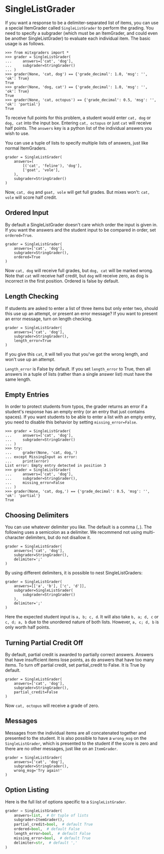 # SingleListGrader

If you want a response to be a delimiter-separated list of items, you can use a special ItemGrader called `SingleListGrader` to perform the grading. You need to specify a subgrader (which must be an ItemGrader, and could even be another SingleListGrader) to evaluate each individual item. The basic usage is as follows.

```pycon
>>> from mitxgraders import *
>>> grader = SingleListGrader(
...     answers=['cat', 'dog'],
...     subgrader=StringGrader()
... )
>>> grader(None, 'cat, dog') == {'grade_decimal': 1.0, 'msg': '', 'ok': True}
True
>>> grader(None, 'dog, cat') == {'grade_decimal': 1.0, 'msg': '', 'ok': True}
True
>>> grader(None, 'cat, octopus') == {'grade_decimal': 0.5, 'msg': '', 'ok': 'partial'}
True

```

To receive full points for this problem, a student would enter `cat, dog` or `dog, cat` into the input box. Entering `cat, octopus` or just `cat` will receive half points. The `answers` key is a python list of the individual answers you wish to use.

You can use a tuple of lists to specify multiple lists of answers, just like normal ItemGraders.

```pycon
grader = SingleListGrader(
    answers=(
        [('cat', 'feline'), 'dog'],
        ['goat', 'vole'],
    ),
    subgrader=StringGrader()
)
```

Now, `cat, dog` and `goat, vole` will get full grades. But mixes won't: `cat, vole` will score half credit.


## Ordered Input

By default a SingleListGrader doesn't care which order the input is given in. If you want the answers and the student input to be compared in order, set `ordered=True`.

```pycon
grader = SingleListGrader(
    answers=['cat', 'dog'],
    subgrader=StringGrader(),
    ordered=True
)
```

Now `cat, dog` will receive full grades, but `dog, cat` will be marked wrong. Note that `cat` will receive half credit, but `dog` will receive zero, as dog is incorrect in the first position. Ordered is false by default.


## Length Checking

If students are asked to enter a list of three items but only enter two, should this use up an attempt, or present an error message? If you want to present an error message, turn on length checking.

```pycon
grader = SingleListGrader(
    answers=['cat', 'dog'],
    subgrader=StringGrader(),
    length_error=True
)
```

If you give this `cat`, it will tell you that you've got the wrong length, and won't use up an attempt.

`Length_error` is False by default. If you set `length_error` to True, then all answers in a tuple of lists (rather than a single answer list) must have the same length.


## Empty Entries

In order to protect students from typos, the grader returns an error if a student's response has an empty entry (or an entry that just contains spaces). If you want students to be able to enter a list with an empty entry, you need to disable this behavior by setting `missing_error=False`.

```pycon
>>> grader = SingleListGrader(
...     answers=['cat', 'dog'],
...     subgrader=StringGrader()
... )
>>> try:
...     grader(None, 'cat, dog,')
... except MissingInput as error:
...     print(error)
List error: Empty entry detected in position 3
>>> grader = SingleListGrader(
...     answers=['cat', 'dog'],
...     subgrader=StringGrader(),
...     missing_error=False
... )
>>> grader(None, 'cat, dog,') == {'grade_decimal': 0.5, 'msg': '', 'ok': 'partial'}
True

```


## Choosing Delimiters

You can use whatever delimiter you like. The default is a comma (`,`). The following uses a semicolon as a delimiter. We recommend not using multi-character delimiters, but do not disallow it.

```pycon
grader = SingleListGrader(
    answers=['cat', 'dog'],
    subgrader=StringGrader(),
    delimiter=';'
)
```

By using different delimiters, it is possible to nest SingleListGraders:

```pycon
grader = SingleListGrader(
    answers=[['a', 'b'], ['c', 'd']],
    subgrader=SingleListGrader(
        subgrader=StringGrader()
    ),
    delimiter=';'
)
```

Here the expected student input is `a, b; c, d`. It will also take `b, a; d, c` or `c, d; a, b` due to the unordered nature of both lists. However, `a, c; d, b` is only worth half points.


## Turning Partial Credit Off

By default, partial credit is awarded to partially correct answers. Answers that have insufficient items lose points, as do answers that have too many items. To turn off partial credit, set partial_credit to False. It is True by default.

```pycon
grader = SingleListGrader(
    answers=['cat', 'dog'],
    subgrader=StringGrader(),
    partial_credit=False
)
```

Now `cat, octopus` will receive a grade of zero.


## Messages

Messages from the individual items are all concatenated together and presented to the student. It is also possible to have a `wrong_msg` on the `SingleListGrader`, which is presented to the student if the score is zero and there are no other messages, just like on an `ItemGrader`.

```pycon
grader = SingleListGrader(
    answers=['cat', 'dog'],
    subgrader=StringGrader(),
    wrong_msg='Try again!'
)
```


## Option Listing

Here is the full list of options specific to a `SingleListGrader`.
```python
grader = SingleListGrader(
    answers=list,  # Or tuple of lists
    subgrader=ItemGrader(),
    partial_credit=bool,  # default True
    ordered=bool,  # default False
    length_error=bool,  # default False
    missing_error=bool,  # default True
    delimiter=str,  # default ','
)
```
